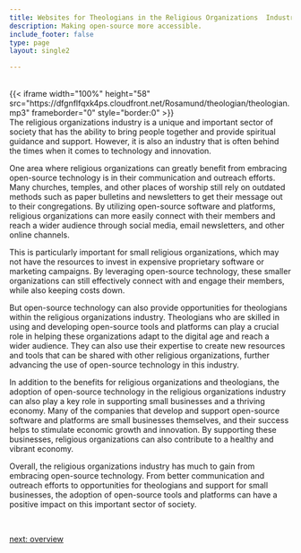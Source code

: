 ```yaml
---
title: Websites for Theologians in the Religious Organizations  Industry
description: Making open-source more accessible.
include_footer: false
type: page
layout: single2

---
```


<br>
{{< iframe width="100%" height="58" src="https://dfgnflfqxk4ps.cloudfront.net/Rosamund/theologian/theologian.mp3" frameborder="0" style="border:0" >}}<br>
The religious organizations industry is a unique and important sector of society that has the ability to bring people together and provide spiritual guidance and support. However, it is also an industry that is often behind the times when it comes to technology and innovation.

One area where religious organizations can greatly benefit from embracing open-source technology is in their communication and outreach efforts. Many churches, temples, and other places of worship still rely on outdated methods such as paper bulletins and newsletters to get their message out to their congregations. By utilizing open-source software and platforms, religious organizations can more easily connect with their members and reach a wider audience through social media, email newsletters, and other online channels.

This is particularly important for small religious organizations, which may not have the resources to invest in expensive proprietary software or marketing campaigns. By leveraging open-source technology, these smaller organizations can still effectively connect with and engage their members, while also keeping costs down.

But open-source technology can also provide opportunities for theologians within the religious organizations industry. Theologians who are skilled in using and developing open-source tools and platforms can play a crucial role in helping these organizations adapt to the digital age and reach a wider audience. They can also use their expertise to create new resources and tools that can be shared with other religious organizations, further advancing the use of open-source technology in this industry.

In addition to the benefits for religious organizations and theologians, the adoption of open-source technology in the religious organizations industry can also play a key role in supporting small businesses and a thriving economy. Many of the companies that develop and support open-source software and platforms are small businesses themselves, and their success helps to stimulate economic growth and innovation. By supporting these businesses, religious organizations can also contribute to a healthy and vibrant economy.

Overall, the religious organizations industry has much to gain from embracing open-source technology. From better communication and outreach efforts to opportunities for theologians and support for small businesses, the adoption of open-source tools and platforms can have a positive impact on this important sector of society.

<br>

<a href="https://workdojos.com/theologian/overview">next: overview</a>
<br>
</p>

